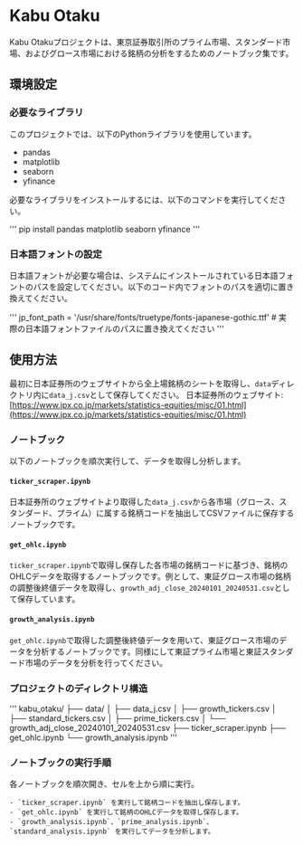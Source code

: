 # Kabu Otaku

Kabu Otakuプロジェクトは、東京証券取引所のプライム市場、スタンダード市場、およびグロース市場における銘柄の分析をするためのノートブック集です。

## 環境設定

### 必要なライブラリ

このプロジェクトでは、以下のPythonライブラリを使用しています。

- pandas
- matplotlib
- seaborn
- yfinance

必要なライブラリをインストールするには、以下のコマンドを実行してください。

'''
pip install pandas matplotlib seaborn yfinance
'''

### 日本語フォントの設定

日本語フォントが必要な場合は、システムにインストールされている日本語フォントのパスを設定してください。以下のコード内でフォントのパスを適切に置き換えてください。

'''
jp_font_path = '/usr/share/fonts/truetype/fonts-japanese-gothic.ttf'  # 実際の日本語フォントファイルのパスに置き換えてください
'''

## 使用方法

最初に日本証券所のウェブサイトから全上場銘柄のシートを取得し、`data`ディレクトリ内に`data_j.csv`として保存してください。
日本証券所のウェブサイト: [https://www.jpx.co.jp/markets/statistics-equities/misc/01.html](https://www.jpx.co.jp/markets/statistics-equities/misc/01.html)

### ノートブック

以下のノートブックを順次実行して、データを取得し分析します。

#### `ticker_scraper.ipynb`

日本証券所のウェブサイトより取得した`data_j.csv`から各市場（グロース、スタンダード、プライム）に属する銘柄コードを抽出してCSVファイルに保存するノートブックです。

#### `get_ohlc.ipynb`

`ticker_scraper.ipynb`で取得し保存した各市場の銘柄コードに基づき、銘柄のOHLCデータを取得するノートブックです。例として、東証グロース市場の銘柄の調整後終値データを取得し、`growth_adj_close_20240101_20240531.csv`として保存しています。

#### `growth_analysis.ipynb`

`get_ohlc.ipynb`で取得した調整後終値データを用いて、東証グロース市場のデータを分析するノートブックです。同様にして東証プライム市場と東証スタンダード市場のデータを分析を行ってください。

### プロジェクトのディレクトリ構造

'''
kabu_otaku/
├── data/
│   ├── data_j.csv
│   ├── growth_tickers.csv
│   ├── standard_tickers.csv
│   ├── prime_tickers.csv
│   └── growth_adj_close_20240101_20240531.csv
├── ticker_scraper.ipynb
├── get_ohlc.ipynb
└── growth_analysis.ipynb
'''

### ノートブックの実行手順

各ノートブックを順次開き、セルを上から順に実行。

    - `ticker_scraper.ipynb` を実行して銘柄コードを抽出し保存します。
    - `get_ohlc.ipynb` を実行して銘柄のOHLCデータを取得し保存します。
    - `growth_analysis.ipynb`、`prime_analysis.ipynb`、`standard_analysis.ipynb` を実行してデータを分析します。


